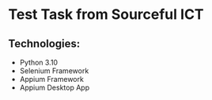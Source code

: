 # Test Task from Sourceful ICT

## Technologies:
* Python 3.10
* Selenium Framework
* Appium Framework
* Appium Desktop App
